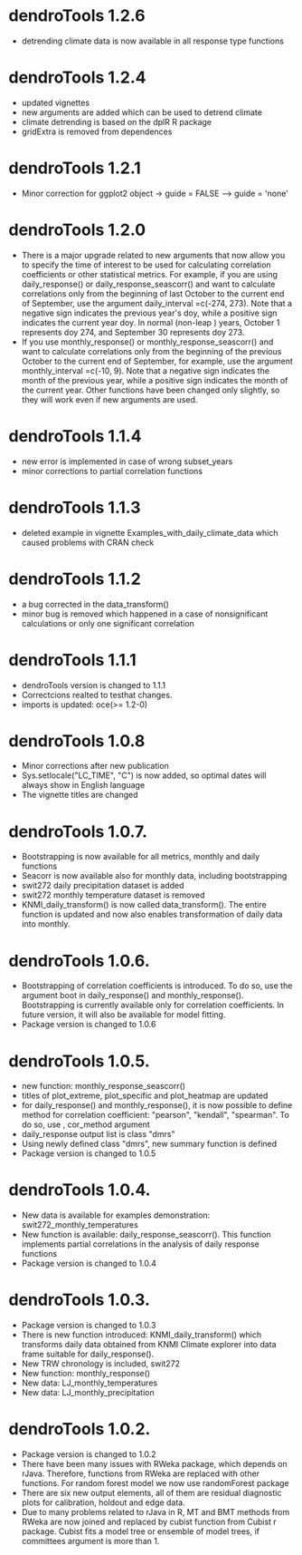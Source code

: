 # dendroTools 1.2.6
* detrending climate data is now available in all response type functions

# dendroTools 1.2.4
* updated vignettes
* new arguments are added which can be used to detrend climate
* climate detrending is based on the dplR R package
* gridExtra is removed from dependences

# dendroTools 1.2.1
* Minor correction for ggplot2 object -> guide = FALSE --> guide = 'none'

# dendroTools 1.2.0
* There is a major upgrade related to new arguments that now allow you to specify the time of interest to be used for calculating correlation coefficients or other statistical metrics.
For example, if you are using daily_response() or daily_response_seascorr() and want to calculate correlations only from the beginning of last October to the current end of September, use the argument daily_interval =c(-274, 273). Note that a negative sign indicates the previous year's doy, while a positive sign indicates the current year doy. In normal (non-leap ) years, October 1 represents doy 274, and September 30 represents doy 273.
* If you use monthly_response() or monthly_response_seascorr() and want to calculate correlations only from the beginning of the previous October to the current end of September, for example, use the argument monthly_interval =c(-10, 9). Note that a negative sign indicates the month of the previous year, while a positive sign indicates the month of the current year.
Other functions have been changed only slightly, so they will work even if new arguments are used.

# dendroTools 1.1.4
* new error is implemented in case of wrong subset_years
* minor corrections to partial correlation functions

# dendroTools 1.1.3
* deleted example in vignette Examples_with_daily_climate_data which caused problems with CRAN check

# dendroTools 1.1.2
* a bug corrected in the data_transform()
* minor bug is removed which happened in a case of nonsignificant calculations or only one significant correlation

# dendroTools 1.1.1
* dendroTools version is changed to 1.1.1
* Correctcions realted to testhat changes.
* imports is updated: oce(>= 1.2-0)

# dendroTools 1.0.8
* Minor corrections after new publication
* Sys.setlocale("LC_TIME", "C") is now added, so optimal dates will always show in English language
* The vignette titles are changed

# dendroTools 1.0.7.
* Bootstrapping is now available for all metrics, monthly and daily functions
* Seacorr is now available also for monthly data, including bootstrapping
* swit272 daily precipitation dataset is added
* swit272 monthly temperature dataset is removed
* KNMI_daily_transform() is now called data_transform(). The entire function is updated and now also enables transformation of daily data into monthly.

# dendroTools 1.0.6.
* Bootstrapping of correlation coefficients is introduced. To do so, use the argument boot in daily_response() and monthly_response(). Bootstrapping is currently available only for correlation coefficients. In future version, it will also be available for model fitting. 
* Package version is changed to 1.0.6

# dendroTools 1.0.5.
* new function: monthly_response_seascorr()
* titles of plot_extreme, plot_specific and plot_heatmap are updated
* for daily_response() and monthly_response(), it is now possible to define method for correlation coefficient: "pearson", "kendall", "spearman". To do so, use , cor_method argument
* daily_response output list is class "dmrs"
* Using newly defined class "dmrs", new summary function is defined
* Package version is changed to 1.0.5

# dendroTools 1.0.4.
* New data is available for examples demonstration: swit272_monthly_temperatures
* New function is available: daily_response_seascorr(). This function implements partial correlations in the analysis of daily response functions
* Package version is changed to 1.0.4

# dendroTools 1.0.3.
* Package version is changed to 1.0.3
* There is new function introduced: KNMI_daily_transform() which transforms daily data obtained from KNMI Climate explorer into data frame suitable for daily_response(). 
* New TRW chronology is included, swit272
* New function: monthly_response()
* New data: LJ_monthly_temperatures
* New data: LJ_monthly_precipitation

# dendroTools 1.0.2.
* Package version is changed to 1.0.2
* There have been many issues with RWeka package, which depends on rJava. Therefore, functions from RWeka are replaced with other functions. For random forest model we now use randomForest package
* There are six new output elements, all of them are residual diagnostic plots for calibration, holdout and edge data.
* Due to many problems related to rJava in R, MT and BMT methods from RWeka are now joined and replaced by cubist function from Cubist r package. Cubist fits a model tree or ensemble of model trees, if committees argument is more than 1.
